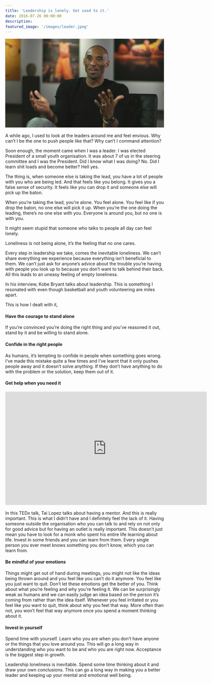 ```yaml
---
title: 'Leadership is lonely. Get used to it.'
date: 2016-07-26 00:00:00
description:
featured_image: '/images/leader.jpeg'
---
```

![](/images/leader.jpeg)

A while ago, I used to look at the leaders around me and feel envious. Why can’t I be the one to push people like that? Why can’t I command attention?

Soon enough, the moment came when I was a leader. I was elected President of a small youth organisation. It was about 7 of us in the steering committee and I was the President. Did I know what I was doing? No. Did I learn shit loads and become better? Hell yes.

The thing is, when someone else is taking the lead, you have a lot of people with you who are being led. And that feels like you belong. It gives you a false sense of security. It feels like you can drop it and someone else will pick up the baton.

When you’re taking the lead, you’re alone. You feel alone. You feel like if you drop the baton, no one else will pick it up. When you’re the one doing the leading, there’s no one else with you. Everyone is around you, but no one is with you.

It might seem stupid that someone who talks to people all day can feel lonely.

Loneliness is not being alone, it’s the feeling that no one cares.

Every step in leadership we take, comes the inevitable loneliness. We can’t share everything we experience because everything isn’t beneficial to them. We can’t just ask for anyone’s advice about the trouble you’re having with people you look up to because you don’t want to talk behind their back. All this leads to an uneasy feeling of empty loneliness.

In his interview, Kobe Bryant talks about leadership. This is something I resonated with even though basketball and youth volunteering are miles apart.

This is how I dealt with it,

#### Have the courage to stand alone

If you’re convinced you’re doing the right thing and you’ve reasoned it out, stand by it and be willing to stand alone.

#### Confide in the right people

As humans, it’s tempting to confide in people when something goes wrong. I’ve made this mistake quite a few times and I’ve learnt that it only pushes people away and it doesn’t solve anything. If they don’t have anything to do with the problem or the solution, keep them out of it.

#### Get help when you need it

<iframe src="https://www.youtube.com/embed/7bB_fVDlvhc?ecver=1" width="640" height="360" frameborder="0" allowfullscreen></iframe>

In this TEDx talk, Tai Lopez talks about having a mentor. And this is really important. This is what I didn’t have and I definitely feel the lack of it. Having someone outside the organisation who you can talk to and rely on not only for good advice but for having an outlet is really important.
This doesn’t just mean you have to look for a monk who spent his entire life learning about life. Invest in some friends and you can learn from them. Every single person you ever meet knows something you don’t know, which you can learn from.

#### Be mindful of your emotions

Things might get out of hand during meetings, you might not like the ideas being thrown around and you feel like you can’t do it anymore. You feel like you just want to quit. Don’t let these emotions get the better of you. Think about what you’re feeling and why you’re feeling it. We can be surprisingly weak as humans and we can easily judge an idea based on the person it’s coming from rather than the idea itself. Whenever you feel irritated or you feel like you want to quit, think about why you feel that way. More often than not, you won’t feel that way anymore once you spend a moment thinking about it.

#### Invest in yourself

Spend time with yourself. Learn who you are when you don’t have anyone or the things that you love around you. This will go a long way in understanding who you want to be and who you are right now. Acceptance is the biggest step in growth.

Leadership loneliness is inevitable. Spend some time thinking about it and draw your own conclusions. This can go a long way in making you a better leader and keeping up your mental and emotional well being.
